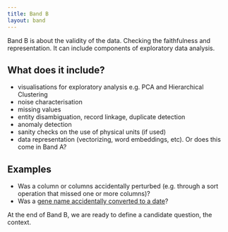 ```yaml
---
title: Band B
layout: band
---
```


Band B is about the validity of the data. Checking the faithfulness and representation. It can include components of exploratory data analysis.

## What does it include?

* visualisations for exploratory analysis e.g. PCA and Hierarchical Clustering
* noise characterisation
* missing values
* entity disambiguation, record linkage, duplicate detection
* anomaly detection
* sanity checks on the use of physical units (if used)
* data representation (vectorizing, word embeddings, etc). Or does this come in Band A?

## Examples

* Was a column or columns accidentally perturbed (e.g. through a sort operation that missed one or more columns)?
* Was a [gene name accidentally converted to a date](http://bmcbioinformatics.biomedcentral.com/articles/10.1186/1471-2105-5-80)?


At the end of Band B, we are ready to define a candidate question, the context.
